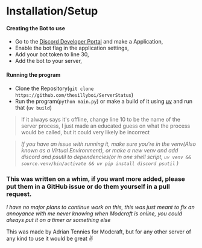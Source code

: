 # Installation/Setup
#### Creating the Bot to use
- Go to the [Discord Developer Portal](discord.com/developers/applications) and make a Application,
- Enable the bot flag in the application settings,
- Add your bot token to line 30, 
- Add the bot to your server, 
#### Running the program
- Clone the Repository(`git clone https://github.com/thesillyboi/ServerStatus`)
- Run the program(``python main.py``) or make a build of it using [uv](https://docs.astral.sh/uv/) and run that (`uv build`)


>If it always says it's offline, change line 10 to be the name of the server process, I just made an educated guess on what the process would be called, but it could very  likely be incorrect


>*If you have an issue with running it, make sure you're in the venv(Also known as a  Virtual Environment), or make a new venv and add discord and psutil to dependencies(or in one shell script, `` uv venv && source.venv/bin/activate && uv pip install discord psutil `` )*

### This was written on a whim, if you want more added, please put them in a GitHub issue or do them yourself in a pull request.
*I have no major plans to continue work on this, this was just meant to fix an annoyance with me never knowing when Modcraft is online, you could always put it on a timer or something else*

  This was made by Adrian Tennies for Modcraft, but for any other server of any kind to use it would be great ✌️ 